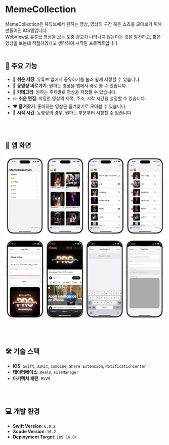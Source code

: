 # MemeCollection
MemeCollection은 유튜브에서 원하는 영상, 영상의 구간 혹은 쇼츠를 모아보기 위해 만들어진 iOS앱입니다.  
WebView로 유튜브 영상을 보는 도중 광고가 나타나지 않는다는 것을 발견하고, 짧은 영상을 보는데 적절하겠다고 생각하여 시작된 프로젝트입니다.
<br>
<br>

## 🌟 주요 기능
- 🫵 **쉬운 저장**: 유튜브 앱에서 공유하기를 눌러 쉽게 저장할 수 있습니다.
- 👀 **동영상 바로가기**: 원하는 영상을 앱에서 바로 볼 수 있습니다.
- 📁 **카테고리**: 원하는 주제별로 영상을 저장할 수 있습니다.
- ✏️ **쉬운 편집**: 저장한 영상의 제목, 주소, 시작 시간을 설정할 수 있습니다.
- ♥️ **즐겨찾기**: 좋아하는 영상은 즐겨찾기로 모아볼 수 있습니다.
- 🏃 **시작 시간**: 동영상의 경우, 원하는 부분부터 시청할 수 있습니다.
<br>
<br>


  
## 📱 앱 화면
![Image 1](https://github.com/picnicodesm/MemeCollection/blob/main/Preview%20Images%201.png)  
![Image 2](https://github.com/picnicodesm/MemeCollection/blob/main/Preview%20Images%202.png)

<br>
<br>

## 🛠️ 기술 스택
- **iOS**: `Swift`, `UIKit`, `Combine`, `Share Extension`, `NotificationCenter`
- **데이터베이스**: `Realm`, `FileManager`
- **아키텍처 패턴**: `MVVM`
<br>
<br>

## 💻 개발 환경
- **Swift Version**: `6.0.2`
- **Xcode Version**: `16.2`
- **Deployment Target**: `iOS 16.0+`
